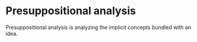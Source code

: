 # Presuppositional analysis

Presuppositional analysis is analyzing the implicit concepts bundled with an idea.

